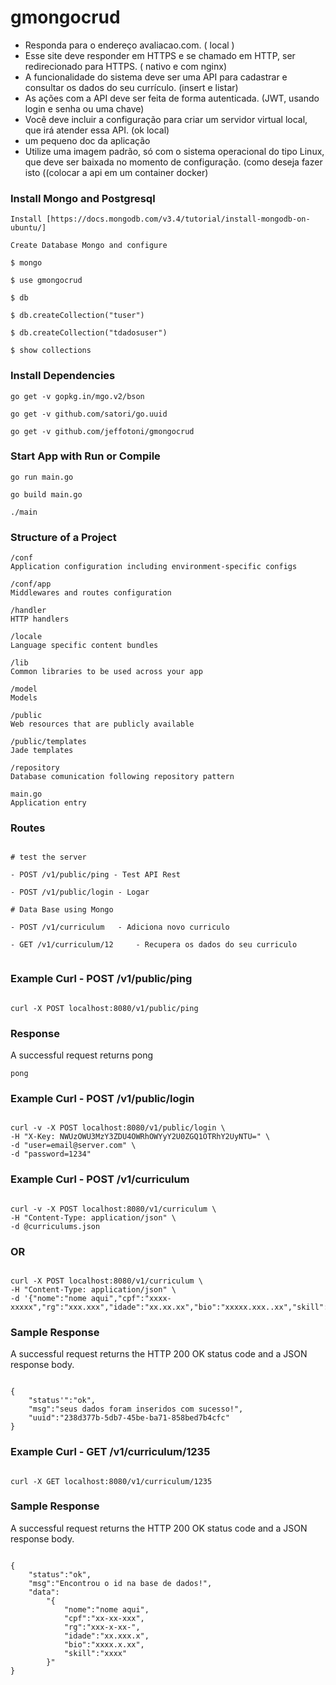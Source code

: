 # gmongocrud

* Responda para o endereço avaliacao.com. ( local )
* Esse site deve responder em HTTPS e se chamado em HTTP, ser redirecionado para HTTPS. ( nativo e com nginx)
* A funcionalidade do sistema deve ser uma API para cadastrar e consultar os dados do seu currículo. (insert e listar)
* As ações com a API deve ser feita de forma autenticada. (JWT, usando login e senha ou uma chave)
* Você deve incluir a configuração para criar um servidor virtual local, que irá atender essa API. (ok local)
* um pequeno doc da aplicação
* Utilize uma imagem padrão, só com o sistema operacional do tipo Linux, que deve ser baixada no momento de configuração. (como deseja fazer isto ((colocar a api em um container docker)


### Install Mongo and Postgresql

```
Install [https://docs.mongodb.com/v3.4/tutorial/install-mongodb-on-ubuntu/]

Create Database Mongo and configure

$ mongo 

$ use gmongocrud

$ db

$ db.createCollection("tuser")

$ db.createCollection("tdadosuser")

$ show collections

```

### Install Dependencies

```
go get -v gopkg.in/mgo.v2/bson

go get -v github.com/satori/go.uuid

go get -v github.com/jeffotoni/gmongocrud

```

### Start App with Run or Compile

```
go run main.go 

go build main.go

./main

```

### Structure of a Project

```
/conf 
Application configuration including environment-specific configs

/conf/app
Middlewares and routes configuration

/handler
HTTP handlers

/locale
Language specific content bundles

/lib
Common libraries to be used across your app

/model
Models

/public
Web resources that are publicly available

/public/templates
Jade templates

/repository
Database comunication following repository pattern

main.go
Application entry
```


### Routes 

```

# test the server

- POST /v1/public/ping - Test API Rest

- POST /v1/public/login - Logar 

# Data Base using Mongo

- POST /v1/curriculum 	- Adiciona novo curriculo

- GET /v1/curriculum/12 	- Recupera os dados do seu curriculo


```

### Example Curl - POST /v1/public/ping

```

curl -X POST localhost:8080/v1/public/ping

```

### Response

A successful request returns pong

```
pong

```

### Example Curl - POST /v1/public/login

```

curl -v -X POST localhost:8080/v1/public/login \
-H "X-Key: NWUzOWU3MzY3ZDU4OWRhOWYyY2U0ZGQ1OTRhY2UyNTU=" \
-d "user=email@server.com" \
-d "password=1234"

```

### Example Curl - POST /v1/curriculum

```

curl -v -X POST localhost:8080/v1/curriculum \
-H "Content-Type: application/json" \
-d @curriculums.json

```
### OR

```

curl -X POST localhost:8080/v1/curriculum \
-H "Content-Type: application/json" \
-d '{"nome":"nome aqui","cpf":"xxxx-xxxxx","rg":"xxx.xxx","idade":"xx.xx.xx","bio":"xxxxx.xxx..xx","skill":"xxx.xx.x.xx.x"}'

```

### Sample Response

A successful request returns the HTTP 200 OK status code and a JSON response body.

```

{
	"status'":"ok",
	"msg":"seus dados foram inseridos com sucesso!", 
	"uuid":"238d377b-5db7-45be-ba71-858bed7b4cfc"
}

```

### Example Curl - GET /v1/curriculum/1235

```

curl -X GET localhost:8080/v1/curriculum/1235

```

### Sample Response

A successful request returns the HTTP 200 OK status code and a JSON response body.

```

{
	"status":"ok",
	"msg":"Encontrou o id na base de dados!", 
	"data":
		"{
			"nome":"nome aqui",
			"cpf":"xx-xx-xxx",
			"rg":"xxx-x-xx-",
			"idade":"xx.xxx.x",
			"bio":"xxxx.x.xx",
			"skill":"xxxx"
		}"
}

```
